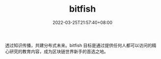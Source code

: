 ﻿---
weight: 
title: "bitfish"
description: "透过知识传播，共建分布式未来"
date: 2022-03-25T21:57:40+08:00
lastmod: 2022-03-25T16:45:40+08:00
draft: false
authors: ["Metabd"]
featuredImage: "bitfish.jpg"
link: ""
tags: ["研究机构","bitfish"]
categories: ["navigation"]
navigation: ["研究机构"]
lightgallery: true
toc: true
pinned: false
recommend: false
recommend1: false
---
透过知识传播，共建分布式未来。bitfish 目标是通过提供任何人都可以访问的精心研究的教育内容，成为区块链世界新手的首选之地。
